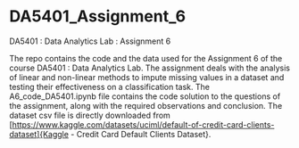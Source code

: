 # DA5401_Assignment_6
DA5401 : Data Analytics Lab : Assignment 6

The repo contains the code and the data used for the Assignment 6 of the course DA5401 : Data Analytics Lab. The assignment deals with the analysis of linear and non-linear methods to impute missing values in a dataset and testing their effectiveness on a classification task. The A6_code_DA5401.ipynb file contains the code solution to the questions of the assignment, along with the required observations and conclusion. The dataset csv file is directly downloaded from [https://www.kaggle.com/datasets/uciml/default-of-credit-card-clients-dataset]{Kaggle - Credit Card Default Clients Dataset}.
